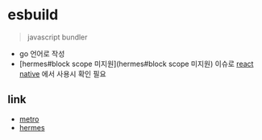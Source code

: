 # esbuild

> javascript bundler

- go 언어로 작성
- [hermes#block scope 미지원](hermes#block scope 미지원) 이슈로 [react native](react-native) 에서 사용시 확인 필요

## link
- [metro](metro)
- [hermes](hermes)
